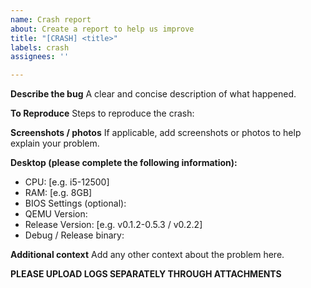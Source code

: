 ```yaml
---
name: Crash report
about: Create a report to help us improve
title: "[CRASH] <title>"
labels: crash
assignees: ''

---
```


**Describe the bug**
A clear and concise description of what happened.

**To Reproduce**
Steps to reproduce the crash:

**Screenshots / photos**
If applicable, add screenshots or photos to help explain your problem.

**Desktop (please complete the following information):**
 - CPU: [e.g. i5-12500]
 - RAM: [e.g. 8GB]
 - BIOS Settings (optional):
 - QEMU Version:
 - Release Version: [e.g. v0.1.2-0.5.3 / v0.2.2]
 - Debug / Release binary:

**Additional context**
Add any other context about the problem here.

**PLEASE UPLOAD LOGS SEPARATELY THROUGH ATTACHMENTS**
